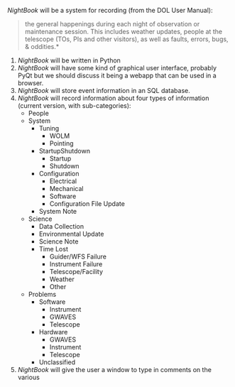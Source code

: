 *NightBook* will be a system for recording (from the DOL User Manual):

> the general happenings during each night of observation or maintenance session. This includes weather updates,
> people at the telescope (TOs, PIs and other visitors), as well as faults, errors, bugs, & oddities.*

1. *NightBook* will be written in Python
2. *NightBook* will have some kind of graphical user interface, probably PyQt but we should discuss it being
   a webapp that can be used in a browser.
3. *NightBook* will store event information in an SQL database.
4. *NightBook* will record information about four types of information (current version, with sub-categories):
   * People
   * System
     * Tuning
       * WOLM
       * Pointing
     * StartupShutdown
       * Startup
       * Shutdown
     * Configuration
       * Electrical
       * Mechanical
       * Software
       * Configuration File Update
     * System Note
   * Science
     * Data Collection
     * Environmental Update
     * Science Note
     * Time Lost
       * Guider/WFS Failure
       * Instrument Failure
       * Telescope/Facility
       * Weather
       * Other
   * Problems
     * Software
       * Instrument
       * GWAVES
       * Telescope
     * Hardware
       * GWAVES
       * Instrument
       * Telescope
     * Unclassified
5. *NightBook* will give the user a window to type in comments on the various

